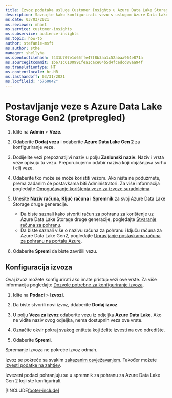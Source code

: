 ```yaml
---
title: Izvoz podataka usluge Customer Insights u Azure Data Lake Storage druge generacije
description: Saznajte kako konfigurirati vezu s uslugom Azure Data Lake Storage druge generacije.
ms.date: 03/03/2021
ms.reviewer: mhart
ms.service: customer-insights
ms.subservice: audience-insights
ms.topic: how-to
author: stefanie-msft
ms.author: sthe
manager: shellyha
ms.openlocfilehash: f431b707e1d65ffe47f8b3aa1c52abaa964e871a
ms.sourcegitcommit: 1b671c6100991fea1cace04b5d4fcedcd88aa94f
ms.translationtype: HT
ms.contentlocale: hr-HR
ms.lasthandoff: 03/31/2021
ms.locfileid: "5760042"
---
```

# <a name="set-up-the-connection-to-azure-data-lake-storage-gen2-preview"></a>Postavljanje veze s Azure Data Lake Storage Gen2 (pretpregled)

1. Idite na **Admin** > **Veze**.

1. Odaberite **Dodaj vezu** i odaberite **Azure Data Lake Gen 2** za konfiguriranje veze.

1. Dodijelite vezi prepoznatljivi naziv u polju **Zaslonski naziv**. Naziv i vrsta veze opisuju tu vezu. Preporučujemo odabir naziva koji objašnjava svrhu i cilj veze.

1. Odaberite tko može se može koristiti vezom. Ako ništa ne poduzmete, prema zadanim će postavkama biti Administratori. Za više informacija pogledajte [Omogućavanje korištenja veze za izvoze suradnicima](connections.md#allow-contributors-to-use-a-connection-for-exports).

1. Unesite **Naziv računa**, **Ključ računa** i **Spremnik** za svoj Azure Data Lake Storage druge generacije.
    - Da biste saznali kako stvoriti račun za pohranu za korištenje uz Azure Data Lake Storage druge generacije, pogledajte [Stvaranje računa za pohranu](/azure/storage/blobs/create-data-lake-storage-account). 
    - Da biste saznali više o nazivu računa za pohranu i ključu računa za Azure Data Lake Gen2, pogledajte [Upravljanje postavkama računa za pohranu na portalu Azure](/azure/storage/common/storage-account-manage).

1. Odaberite **Spremi** da biste završili vezu. 

## <a name="configure-an-export"></a>Konfiguracija izvoza

Ovaj izvoz možete konfigurirati ako imate pristup vezi ove vrste. Za više informacija pogledajte [Dozvole potrebne za konfiguriranje izvoza](export-destinations.md#set-up-a-new-export).

1. Idite na **Podaci** > **Izvozi**.

1. Da biste stvorili novi izvoz, ddaberite **Dodaj izvoz**.

1. U polju **Veza za izvoz** odaberite vezu iz odjeljka **Azure Data Lake**. Ako ne vidite naziv ovog odjeljka, nema dostupnih veza ove vrste.

1. Označite okvir pokraj svakog entiteta koji želite izvesti na ovo odredište.

1. Odaberite **Spremi**.

Spremanje izvoza ne pokreće izvoz odmah.

Izvoz se pokreće sa svakim [zakazanim osvježavanjem](system.md#schedule-tab). Također možete [izvesti podatke na zahtjev](export-destinations.md#run-exports-on-demand). 

Izvezeni podaci pohranjuju se u spremnik za pohranu za Azure Data Lake Gen 2 koji ste konfigurirali. 

[!INCLUDE[footer-include](../includes/footer-banner.md)]
